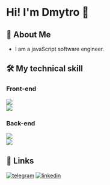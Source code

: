 # Hi! I'm Dmytro 👋 

## 🚀 About Me

<ul>
    <li>I am a javaScript software engineer.</li>
</ul>

## 🛠 My technical skill


<div >
<h3>Front-end</h3>
<a href="https://skillicons.dev">
    <img src="https://skillicons.dev/icons?i=html,css,sass,js,ts,jquery" />
  </a>
<br>
<a href="https://skillicons.dev">
    <img src="https://skillicons.dev/icons?i=react,redux,bootstrap,gulp,webpack,vue,vite" />
  </a>
</div>

<div >
<h3>Back-end</h3>
  <a href="https://skillicons.dev">
    <img src="https://skillicons.dev/icons?i=nodejs,express,nestjs,mongo" />
  </a>
  <br>
  <a href="https://skillicons.dev">
    <img src="https://skillicons.dev/icons?i=postgres,mysql,redis,docker,postman" />
  </a>
</div> 

## 🔗 Links
[![telegram](https://img.shields.io/badge/telegram-0A66C2?style=for-the-badge&logo=telegram&logoColor=white)](https://t.me/dmitry_ann)
[![linkedin](https://img.shields.io/badge/linkedin-0A66C2?style=for-the-badge&logo=linkedin&logoColor=white)](https://www.linkedin.com/in/dmytro-anokhin-8a582924b/)



